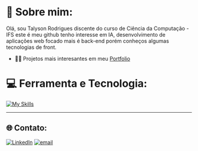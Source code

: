 # 💫 Sobre mim:
Olá, sou Talyson Rodrigues discente do curso de Ciência da Computação - IFS este é meu github tenho interesse em IA, desenvolvimento de aplicações web focado mais é back-end porém conheços algumas tecnologias de front.

- 👨‍💻 Projetos mais interesantes em meu [Portfolio](https://portfolio-talysonsilvas-projects.vercel.app/project.html)

# 💻 Ferramenta e Tecnologia:
[![My Skills](https://skillicons.dev/icons?i=java,spring,cs,js,html,css,mysql,postman)](https://skillicons.dev)

---
## 🌐 Contato:
[![LinkedIn](https://skillicons.dev/icons?i=linkedin)](https://www.linkedin.com/in/talyson-rodrigues/) 
[![email](https://skillicons.dev/icons?i=gmail)](talyson.rodigues@gmail.com)

